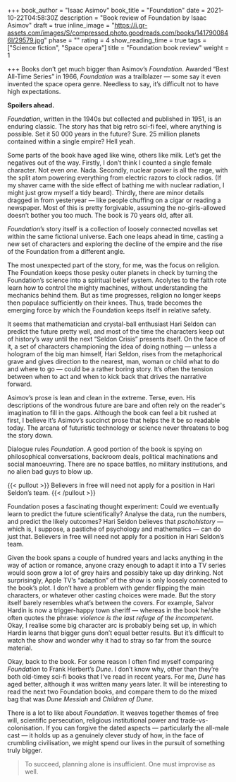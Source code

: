 +++
book_author = "Isaac Asimov"
book_title = "Foundation"
date = 2021-10-22T04:58:30Z
description = "Book review of Foundation by Isaac Asimov"
draft = true
inline_image = "https://i.gr-assets.com/images/S/compressed.photo.goodreads.com/books/1417900846l/29579.jpg"
phase = ""
rating = 4
show_reading_time = true
tags = ["Science fiction", "Space opera"]
title = "Foundation book review"
weight = 1

+++
Books don’t get much bigger than Asimov’s _Foundation_. Awarded “Best All-Time Series” in 1966, _Foundation_ was a trailblazer — some say it even invented the space opera genre. Needless to say, it’s difficult not to have high expectations.

**Spoilers ahead.**

<!--more-->

_Foundation_, written in the 1940s but collected and published in 1951, is an enduring classic. The story has that big retro sci-fi feel, where anything is possible. Set it 50 000 years in the future? Sure. 25 million planets contained within a single empire? Hell yeah.

Some parts of the book have aged like wine, others like milk. Let’s get the negatives out of the way. Firstly, I don’t think I counted a single female character. Not even _one_. Nada. Secondly, nuclear power is all the rage, with the split atom powering everything from electric razors to clock radios. (If my shaver came with the side effect of bathing me with nuclear radiation, I might just grow myself a tidy beard). Thirdly, there are minor details dragged in from yesteryear — like people chuffing on a cigar or reading a newspaper. Most of this is pretty forgivable, assuming the no-girls-allowed doesn’t bother you too much. The book is 70 years old, after all.

_Foundation_’s story itself is a collection of loosely connected novellas set within the same fictional universe. Each one leaps ahead in time, casting a new set of characters and exploring the decline of the empire and the rise of the Foundation from a different angle.

The most unexpected part of the story, for me, was the focus on religion. The Foundation keeps those pesky outer planets in check by turning the Foundation’s science into a spiritual belief system. Acolytes to the faith rote learn how to control the mighty machines, without understanding the mechanics behind them. But as time progresses, religion no longer keeps then populace sufficiently on their knees. Thus, trade becomes the emerging force by which the Foundation keeps itself in relative safety.

It seems that mathematician and crystal-ball enthusiast Hari Seldon can predict the future pretty well, and most of the time the characters keep out of history’s way until the next “Seldon Crisis” presents itself. On the face of it, a set of characters championing the idea of doing nothing — unless a hologram of the big man himself, Hari Seldon, rises from the metaphorical grave and gives direction to the nearest, man, woman or child what to do and where to go — could be a rather boring story. It’s often the tension between when to act and when to kick back that drives the narrative forward.

Asimov’s prose is lean and clean in the extreme. Terse, even. His descriptions of the wondrous future are bare and often rely on the reader's imagination to fill in the gaps. Although the book can feel a bit rushed at first, I believe it’s Asimov’s succinct prose that helps the it be so readable today. The arcana of futuristic technology or science never threatens to bog the story down.

Dialogue rules _Foundation_. A good portion of the book is spying on philosophical conversations, backroom deals, political machinations and social manoeuvring. There are no space battles, no military institutions, and no alien bad guys to blow up.

{{< pullout >}} Believers in free will need not apply for a position in Hari Seldon’s team. {{< /pullout >}}

Foundation poses a fascinating thought experiment: Could we eventually learn to predict the future scientifically? Analyse the data, run the numbers, and predict the likely outcomes? Hari Seldon believes that _pschohistory_ — which is, I suppose, a pastiche of psychology and mathematics — can do just that. Believers in free will need not apply for a position in Hari Seldon’s team.

Given the book spans a couple of hundred years and lacks anything in the way of action or romance, anyone crazy enough to adapt it into a TV series would soon grow a lot of grey hairs and possibly take up day drinking. Not surprisingly, Apple TV’s “adaption” of the show is only loosely connected to the book’s plot. I don’t have a problem with gender flipping the main characters, or whatever other casting choices were made. But the story itself barely resembles what’s between the covers. For example, Salvor Hardin is now a trigger-happy town sheriff — whereas in the book he/she often quotes the phrase: _violence is the last refuge of the incompetent._ Okay, I realise some big character arc is probably being set up, in which Hardin learns that bigger guns don’t equal better results. But it’s difficult to watch the show and wonder why it had to stray so far from the source material.

Okay, back to the book. For some reason I often find myself comparing _Foundation_ to Frank Herbert’s _Dune_. I don’t know why, other than they’re both old-timey sci-fi books that I’ve read in recent years. For me, _Dune_ has aged better, although it was written many years later. It will be interesting to read the next two Foundation books, and compare them to do the mixed bag that was _Dune Messiah_ and _Children of Dune_. 

There is a lot to like about _Foundation_. It weaves together themes of free will, scientific persecution, religious institutional power and trade-vs-colonisation. If you can forgive the dated aspects — particularly the all-male cast — it holds up as a genuinely clever study of how, in the face of crumbling civilisation, we might spend our lives in the pursuit of something truly bigger. 

> To succeed, planning alone is insufficient. One must improvise as well.